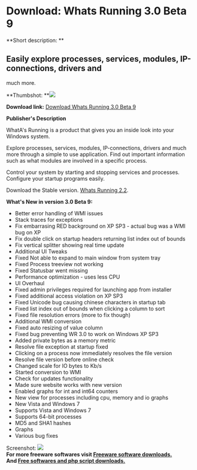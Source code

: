 # Download: Whats Running 3.0 Beta 9

**Short description: **

## Easily explore processes, services, modules, IP-connections, drivers and
much more.

  
**Thumbshot: **![](http://www.freewarefiles.com/screenshot/whatsrunning3_md.jpg)   
  
**Download link:** [Download Whats Running 3.0 Beta 9](http://freesoftwares.boysofts.com/Whats-Running_program_22248.html)  
  

**Publisher's Description**  
  

WhatA's Running is a product that gives you an inside look into your Windows
system.

Explore processes, services, modules, IP-connections, drivers and much more
through a simple to use application. Find out important information such as
what modules are involved in a specific process.

Control your system by starting and stopping services and processes. Configure
your startup programs easily.

Download the Stable version. [Whats Running
2.2](http://206.217.205.73/~dlfreeht/files/WhatsRunning2_2_Setup.exe).

**What's New in version 3.0 Beta 9:**

  * Better error handling of WMI issues 
  * Stack traces for exceptions 
  * Fix embarrasing RED background on XP SP3 - actual bug was a WMI bug on XP 
  * Fix double click on startup headers returning list index out of bounds 
  * Fix vertical splitter showing real time update 
  * Additional UI Tweaks 
  * Fixed Not able to expand to main window from system tray 
  * Fixed Process treeview not working 
  * Fixed Statusbar went missing 
  * Performance optimization - uses less CPU 
  * UI Overhaul 
  * Fixed admin privileges required for launching app from installer 
  * Fixed additional access violation on XP SP3 
  * Fixed Unicode bug causing chinese characters in startup tab 
  * Fixed list index out of bounds when clicking a column to sort 
  * Fixed file resolution errors (more to fix though) 
  * Additional WMI conversion 
  * Fixed auto resizing of value column 
  * Fixed bug preventing WR 3.0 to work on Windows XP SP3 
  * Added private bytes as a memory metric 
  * Resolve file exception at startup fixed 
  * Clicking on a process now immediately resolves the file version 
  * Resolve file version before online check 
  * Changed scale for IO bytes to Kb/s 
  * Started conversion to WMI 
  * Check for updates functionality 
  * Made sure website works with new version 
  * Enabled graphs for int and int64 counters 
  * New view for processes including cpu, memory and io graphs 
  * New Vista and Windows 7 
  * Supports Vista and Windows 7 
  * Supports 64-bit processes 
  * MD5 and SHA1 hashes 
  * Graphs 
  * Various bug fixes 

  
  
Screenshot: ![](http://www.freewarefiles.com/screenshot/whatsrunning3.jpg)  
**For more freeware softwares visit [Freeware software downloads.](http://freesoftwares.boysofts.com/)**   
**And [Free softwares and php script downloads.](http://www.boysofts.com/)**

